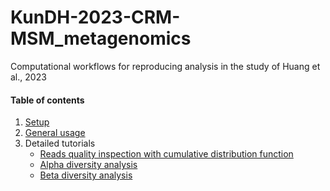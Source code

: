 # KunDH-2023-CRM-MSM_metagenomics
Computational workflows for reproducing analysis in the study of Huang et al., 2023

#### Table of contents
1. [Setup]()
2. [General usage]()
3. Detailed tutorials
    * [Reads quality inspection with cumulative distribution function](./docs/cumulative_distribution_function.md)
    * [Alpha diversity analysis](./docs/alpha_diversity_analysis.md)
    * [Beta diversity analysis](./docs/beta_diversity_analysis.md)

